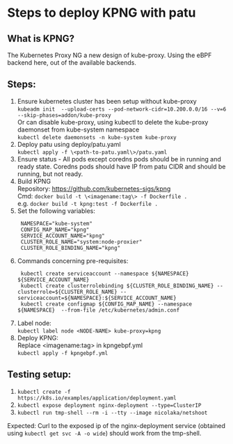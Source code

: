 # Steps to deploy KPNG with patu

## What is KPNG?

The Kubernetes Proxy NG a new design of kube-proxy. Using the eBPF backend here, out of the available backends.

## Steps:

1. Ensure kubernetes cluster has been setup without kube-proxy  
    `kubeadm init  --upload-certs --pod-network-cidr=10.200.0.0/16 --v=6 --skip-phases=addon/kube-proxy`  
    Or can disable kube-proxy, using kubectl to delete the kube-proxy daemonset from kube-system namespace  
    `kubectl delete daemonsets -n kube-system kube-proxy`
2. Deploy patu using deploy/patu.yaml  
    `kubectl apply -f \<path-to-patu.yaml\>/patu.yaml`
3. Ensure status - All pods except coredns pods should be in running and ready state. Coredns pods should have IP from patu CIDR and  should be running, but not ready.
4. Build KPNG  
    Repository: https://github.com/kubernetes-sigs/kpng  
    Cmd: `docker build -t \<imagename:tag\> -f Dockerfile .`  
        e.g. `docker build -t kpng:test -f Dockerfile .`
5. Set the following variables:  
     ```
      NAMESPACE="kube-system"  
      CONFIG_MAP_NAME="kpng" 
      SERVICE_ACCOUNT_NAME="kpng"
      CLUSTER_ROLE_NAME="system:node-proxier"
      CLUSTER_ROLE_BINDING_NAME="kpng"
      ```  
6. Commands concerning pre-requisites:  
    ```
     kubectl create serviceaccount --namespace ${NAMESPACE} ${SERVICE_ACCOUNT_NAME}   
     kubectl create clusterrolebinding ${CLUSTER_ROLE_BINDING_NAME} --clusterrole=${CLUSTER_ROLE_NAME} --serviceaccount=${NAMESPACE}:${SERVICE_ACCOUNT_NAME} 
     kubectl create configmap ${CONFIG_MAP_NAME} --namespace ${NAMESPACE}  --from-file /etc/kubernetes/admin.conf
     ```  
7. Label node:  
    `kubectl label node <NODE-NAME> kube-proxy=kpng`  
8. Deploy KPNG:  
    Replace \<imagename:tag\> in kpngebpf.yml  
    `kubectl apply -f kpngebpf.yml`  

## Testing setup:
1. `kubectl create -f https://k8s.io/examples/application/deployment.yaml`
2. `kubectl expose deployment nginx-deployment --type=ClusterIP`
3. `kubectl run tmp-shell --rm -i --tty --image nicolaka/netshoot`

Expected: Curl to the exposed ip of the nginx-deployment service (obtained using `kubectl get svc -A -o wide`) should work from the tmp-shell.
